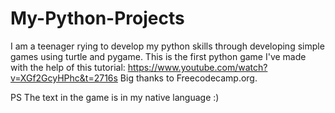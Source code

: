 # My-Python-Projects
I am a teenager rying to develop my python skills through developing simple games using turtle and pygame. This is the first python game I've made with the help of this tutorial:
https://www.youtube.com/watch?v=XGf2GcyHPhc&t=2716s 
Big thanks to Freecodecamp.org. 

PS
The text in the game is in my native language :)
